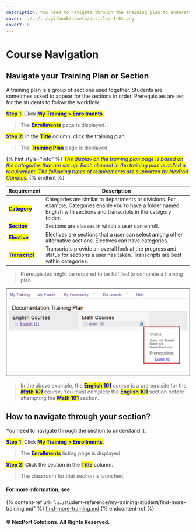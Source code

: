 ```yaml
---
description: You need to navigate through the training plan to understand the plan.
cover: ../../../.gitbook/assets/Untitled-1-01.png
coverY: 0
---
```


# Course Navigation

## Navigate your Training Plan or Section

A training plan is a group of sections used together. Students are sometimes asked to appear for the sections in order. Prerequisites are set for the students to follow the workflow.

<mark style="color:blue;">**Step 1:**</mark>  Click <mark style="color:blue;">**My Training > Enrollments**</mark>.

> The <mark style="color:blue;">**Enrollments**</mark> page is displayed.

<mark style="color:blue;">**Step 2:**</mark>  In the <mark style="color:blue;">**Title**</mark> column, click the training plan.

> The <mark style="color:blue;">**Training Plan**</mark> page is displayed.

{% hint style="info" %}
_<mark style="color:blue;">The display on the training plan page is based on the categories that are set up. Each element in the training plan is called a requirement. The following types of requirements are supported by NexPort Campus.</mark>_
{% endhint %}

| Requirement                                     | Description                                                                                                                                                                 |
| ----------------------------------------------- | --------------------------------------------------------------------------------------------------------------------------------------------------------------------------- |
| <mark style="color:blue;">**Category**</mark>   | Categories are similar to departments or divisions. For example, Categories enable you to have a folder named English with sections and transcripts in the category folder. |
| <mark style="color:blue;">**Section**</mark>    | Sections are classes in which a user can enroll.                                                                                                                            |
| <mark style="color:blue;">**Elective**</mark>   | Electives are sections that a user can select among other alternative sections. Electives can have categories.                                                              |
| <mark style="color:blue;">**Transcript**</mark> | Transcripts provide an overall look at the progress and status for sections a user has taken. Transcripts are best within categories.                                       |



> Prerequisites might be required to be fulfilled to complete a training plan.

<div align="left">

<img src="../../../.gitbook/assets/image (3).png" alt="">

</div>

> In the above example, the <mark style="color:blue;">**English 101**</mark> course is a prerequisite for the _<mark style="color:blue;">**Math 101**</mark>_ course. You must complete the <mark style="color:blue;">**English 101**</mark> section before attempting the <mark style="color:blue;">**Math 101**</mark> section.

## How to navigate through your section?

You need to navigate through the section to understand it.

<mark style="color:blue;">**Step 1:**</mark>  Click <mark style="color:blue;">**My Training > Enrollments**</mark>.

> The <mark style="color:blue;">**Enrollments**</mark> listing page is displayed.

<mark style="color:blue;">**Step 2:**</mark>  Click the section in the <mark style="color:blue;">**Title**</mark> column.

> The classroom for that section is launched.

#### For more information, see:

{% content-ref url="../../student-reference/my-training-student/find-more-training.md" %}
[find-more-training.md](../../student-reference/my-training-student/find-more-training.md)
{% endcontent-ref %}

#### © NexPort Solutions. All Rights Reserved.
